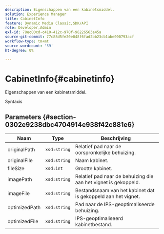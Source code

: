 ```yaml
---
description: Eigenschappen van een kabinetsmiddel.
solution: Experience Manager
title: CabinetInfo
feature: Dynamic Media Classic,SDK/API
role: Developer,Admin
exl-id: 78ec00cd-c410-412c-970f-96226563a45a
source-git-commit: 77c88d5fe20e048f6fad2bb23cb1abe090793acf
workflow-type: tm+mt
source-wordcount: '59'
ht-degree: 0%

---
```


# CabinetInfo{#cabinetinfo}

Eigenschappen van een kabinetsmiddel.

Syntaxis

## Parameters {#section-0302e9238dbc4704914e938f42c881e6}

| Naam | Type | Beschrijving |
|---|---|---|
| originalPath | `xsd:string` | Relatief pad naar de oorspronkelijke behuizing. |
| originalFile | `xsd:string` | Naam kabinet. |
| fileSize | `xsd:int` | Grootte kabinet. |
| imagePath | `xsd:string` | Relatief pad naar de behuizing die aan het vignet is gekoppeld. |
| imageFile | `xsd:string` | Bestandsnaam van het kabinet dat is gekoppeld aan het vignet. |
| optimizedPath | `xsd:string` | Pad naar de IPS-geoptimaliseerde behuizing. |
| optimizedFile | `xsd:string` | IPS-geoptimaliseerd kabinetbestand. |
